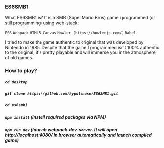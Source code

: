 ### ES6SMB1
What ES6SMB1 is? It is a SMB (Super Mario Bros) game i programmed (or still programming) using web-stack:

`ES6` `Webpack` `HTML5 Canvas` `Howler (https://howlerjs.com/)` `Babel`

I tried to make the game authentic to original that was developed by Nintendo in 1985. Despite that the game I programmed isn't 100% authentic to the original, it's pretty playable and will immerse you in the atmosphere of old games.

### How to play?
##### `cd desktop`

##### `git clone https://github.com/hypotenuse/ES6SMB1.git`

##### `cd es6smb1`

##### `npm install` (install required packages via NPM)

##### `npm run dev` (launch webpack-dev-server. It will open http://localhost:8080/ in browser automatically and launch compiled game)
